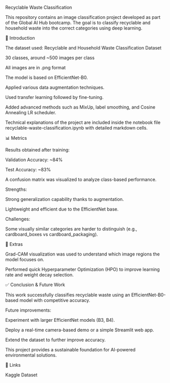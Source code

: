 Recyclable Waste Classification

This repository contains an image classification project developed as part of the Global AI Hub bootcamp. The goal is to classify recyclable and household waste into the correct categories using deep learning.

📌 Introduction

The dataset used: Recyclable and Household Waste Classification Dataset

30 classes, around ~500 images per class

All images are in .png format

The model is based on EfficientNet-B0.

Applied various data augmentation techniques.

Used transfer learning followed by fine-tuning.

Added advanced methods such as MixUp, label smoothing, and Cosine Annealing LR scheduler.

Technical explanations of the project are included inside the notebook file recyclable-waste-classification.ipynb with detailed markdown cells.

📊 Metrics

Results obtained after training:

Validation Accuracy: ~84%

Test Accuracy: ~83%

A confusion matrix was visualized to analyze class-based performance.

Strengths:

Strong generalization capability thanks to augmentation.

Lightweight and efficient due to the EfficientNet base.

Challenges:

Some visually similar categories are harder to distinguish (e.g., cardboard_boxes vs cardboard_packaging).

🚀 Extras

Grad-CAM visualization was used to understand which image regions the model focuses on.

Performed quick Hyperparameter Optimization (HPO) to improve learning rate and weight decay selection.

✅ Conclusion & Future Work

This work successfully classifies recyclable waste using an EfficientNet-B0-based model with competitive accuracy.

Future improvements:

Experiment with larger EfficientNet models (B3, B4).

Deploy a real-time camera-based demo or a simple Streamlit web app.

Extend the dataset to further improve accuracy.

This project provides a sustainable foundation for AI-powered environmental solutions.

🔗 Links

Kaggle Dataset
